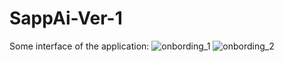# SappAi-Ver-1
Some interface of the application:
![onbording_1](https://github.com/caiquocdat/SappAi-Ver-1/assets/71485766/0d94b777-dab7-4516-a500-e581876fd8d5)
![onbording_2](https://github.com/caiquocdat/SappAi-Ver-1/assets/71485766/4f6a7dcf-3377-41ab-b5dc-2687c5895329)
